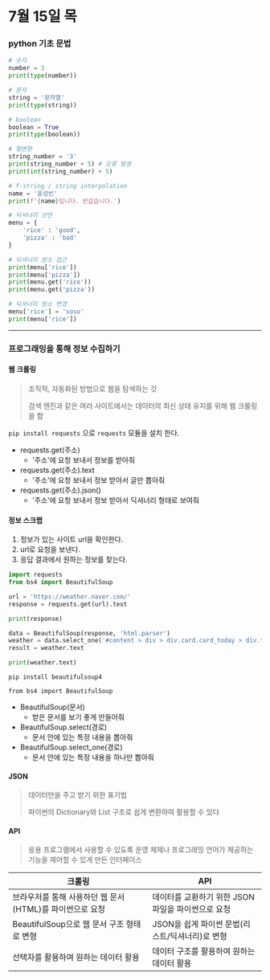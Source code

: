 # 7월 15일 목

### python 기초 문법

```python
# 숫자
number = 3
print(type(number))

# 문자
string = '문자열'
print(type(string))

# boolean
boolean = True
print(type(boolean))

# 형변환
string_number = '3'
print(string_number + 5) # 오류 발생
print(int(string_number) + 5)
```

```python
# f-string / string interpolation
name = '윤성빈'
print(f'{name}입니다. 반갑습니다.')
```

```python
# 딕셔너리 선언
menu = {
    'rice' : 'good',
    'pizza' : 'bad' 
}

# 딕셔너리 원소 접근
print(menu['rice'])
print(menu['pizza'])
print(menu.get('rice'))
print(menu.get('pizza'))

# 딕셔너리 원소 변경
menu['rice'] = 'soso'
print(menu['rice'])
```

---

### 프로그래밍을 통해 정보 수집하기

#### 웹 크롤링

> 조직적, 자동화된 방법으로 웹을 탐색하는 것
>
> 검색 엔진과 같은 여러 사이트에서는 데이터의 최신 상태 유지를 위해 웹 크롤링을 함

`pip install requests` 으로 `requests` 모듈을 설치 한다.

* requests.get(주소)
  * '주소'에 요청 보내서 정보를 받아줘
* requests.get(주소).text
  * '주소'에 요청 보내서 정보 받아서 글만 뽑아줘
* requests.get(주소).json()
  * '주소'에 요청 보내서 정보 받아서 딕셔너리 형태로 보여줘

#### 정보 스크랩

1. 정보가 있는 사이트 url을 확인한다.
2. url로 요청을 보낸다.
3. 응답 결과에서 원하는 정보를 찾는다.

```python
import requests
from bs4 import BeautifulSoup

url = 'https://weather.naver.com/'
response = requests.get(url).text

print(response)

data = BeautifulSoup(response, 'html.parser')
weather = data.select_one('#content > div > div.card.card_today > div.today_weather > div.weather_area > strong')
result = weather.text

print(weather.text)
```

`pip install beautifulsoup4` 

`from bs4 import BeautifulSoup`

* BeautifulSoup(문서)
  * 받은 문서를 보기 좋게 만들어줘
* BeautifulSoup.select(경로)
  * 문서 안에 있는 특정 내용을 뽑아줘
* BeautifulSoup.select_one(경로)
  * 문서 안에 있는 특정 내용을 하나만 뽑아줘

#### JSON

> 데이터만을 주고 받기 위한 표기법
>
> 파이썬의 Dictionary와 List 구조로 쉽게 변환하여 활용할 수 있다

#### API

> 응용 프로그램에서 사용할 수 있도록 운영 체제나 프로그래밍 언어가 제공하는 기능을 제어할 수 있게 만든 인터페이스

| 크롤링                                                   | API                                                |
| -------------------------------------------------------- | -------------------------------------------------- |
| 브라우저를 통해 사용하던 웹 문서(HTML)를 파이썬으로 요청 | 데이터를 교환하기 위한 JSON 파일을 파이썬으로 요청 |
| BeautifulSoup으로 웹 문서 구조 형태로 변형               | JSON을 쉽게 파이썬 문법(리스트/딕셔너리)로 변형    |
| 선택자를 활용하여 원하는 데이터 활용                     | 데이터 구조를 활용하여 원하는 데이터 활용          |

